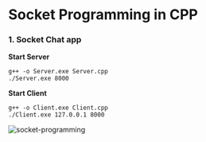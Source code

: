 # Socket Programming in CPP

### 1. Socket Chat app

**Start Server**
    
    g++ -o Server.exe Server.cpp 
    ./Server.exe 8000
    
**Start Client**

    g++ -o Client.exe Client.cpp
    ./Client.exe 127.0.0.1 8000
    

![socket-programming](https://user-images.githubusercontent.com/5779375/212344107-b81c0a09-bc3e-42d0-b0f1-58aec8637875.gif)
